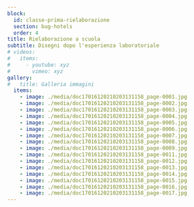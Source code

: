 ```yaml
---
block: 
  id: classe-prima-rielaborazione
  section: bug-hotels
  order: 4
title: Rielaborazione a scuola
subtitle: Disegni dopo l'esperienza laboratoriale
# videos:
#   items:
#     - youtube: xyz
#       vimeo: xyz
gallery:
#   title: Galleria immagini
  items:
    - image: ./media/doc17016120210203131158_page-0001.jpg
    - image: ./media/doc17016120210203131158_page-0002.jpg
    - image: ./media/doc17016120210203131158_page-0003.jpg
    - image: ./media/doc17016120210203131158_page-0004.jpg
    - image: ./media/doc17016120210203131158_page-0005.jpg
    - image: ./media/doc17016120210203131158_page-0006.jpg
    - image: ./media/doc17016120210203131158_page-0007.jpg
    - image: ./media/doc17016120210203131158_page-0008.jpg
    - image: ./media/doc17016120210203131158_page-0009.jpg
    - image: ./media/doc17016120210203131158_page-0011.jpg
    - image: ./media/doc17016120210203131158_page-0012.jpg
    - image: ./media/doc17016120210203131158_page-0013.jpg
    - image: ./media/doc17016120210203131158_page-0014.jpg
    - image: ./media/doc17016120210203131158_page-0015.jpg
    - image: ./media/doc17016120210203131158_page-0016.jpg
    - image: ./media/doc17016120210203131158_page-0017.jpg
---
```

